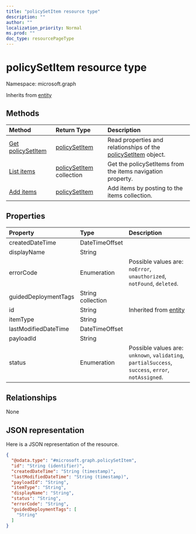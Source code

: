 ```yaml
---
title: "policySetItem resource type"
description: ""
author: ""
localization_priority: Normal
ms.prod: ""
doc_type: resourcePageType
---
```


# policySetItem resource type


Namespace: microsoft.graph




Inherits from [entity](../resources/entity.md)

## Methods
|Method|Return Type|Description|
|:---|:---|:---|
|[Get policySetItem](../api/policysetitem-get.md)|[policySetItem](../resources/policysetitem.md)|Read properties and relationships of the [policySetItem](../resources/policysetitem.md) object.|
|[List items](../api/policyset-list-items.md)|[policySetItem](../resources/policysetitem.md) collection|Get the policySetItems from the items navigation property.|
|[Add items](../api/policyset-post-items.md)|[policySetItem](../resources/policysetitem.md)|Add items by posting to the items collection.|

## Properties
|Property|Type|Description|
|:---|:---|:---|
|createdDateTime|DateTimeOffset||
|displayName|String||
|errorCode|Enumeration| Possible values are: `noError`, `unauthorized`, `notFound`, `deleted`.|
|guidedDeploymentTags|String collection||
|id|String| Inherited from [entity](../resources/entity.md)|
|itemType|String||
|lastModifiedDateTime|DateTimeOffset||
|payloadId|String||
|status|Enumeration| Possible values are: `unknown`, `validating`, `partialSuccess`, `success`, `error`, `notAssigned`.|

## Relationships
None

## JSON representation
Here is a JSON representation of the resource.
<!-- {
  "blockType": "resource",
  "keyProperty": "id",
  "@odata.type": "microsoft.graph.policySetItem",
  "baseType": "microsoft.graph.entity",
  "openType": false
}
-->
``` json
{
  "@odata.type": "#microsoft.graph.policySetItem",
  "id": "String (identifier)",
  "createdDateTime": "String (timestamp)",
  "lastModifiedDateTime": "String (timestamp)",
  "payloadId": "String",
  "itemType": "String",
  "displayName": "String",
  "status": "String",
  "errorCode": "String",
  "guidedDeploymentTags": [
    "String"
  ]
}
```

